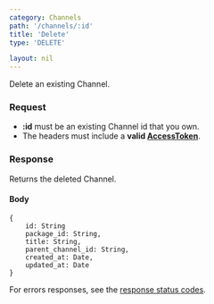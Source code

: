 ```yaml
---
category: Channels
path: '/channels/:id'
title: 'Delete'
type: 'DELETE'

layout: nil
---
```


Delete an existing Channel.

### Request

* **:id** must be an existing Channel id that you own.
* The headers must include a **valid [AccessToken](#/post-access-token)**.

### Response

Returns the deleted Channel.

#### Body

    {
        id: String
        package_id: String,
        title: String,
        parent_channel_id: String,
        created_at: Date,
        updated_at: Date
    }

For errors responses, see the [response status codes](#/response-status-codes).